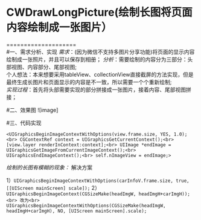 # CWDrawLongPicture(绘制长图将页面内容绘制成一张图片）
====================<br>
#一、需求分析、实现
*需求*：(因为微信不支持多图片分享功能)将页面的显示内容绘制成一张照片，并且可以保存到相册；
*分析*：需要绘制的内容分为三部分：头部视图、内容部分、尾部视图;<br>个人想法：本来想要采用tableView、collectionView直接截屏的方法实现，但是最终生成长图片和页面显示的内容是不一致，所以需要一个个重新绘制;<br>
*实现过程*：首先将头部需要实现的部分拼接成一张图片，接着内容、尾部视图拼接；


#二、效果图
![image]



#三、代码实现

`<UIGraphicsBeginImageContextWithOptions(view.frame.size, YES, 1.0);<br>
CGContextRef context = UIGraphicsGetCurrentContext();<br>
[view.layer renderInContext:context];<br>
UIImage *endImage =     UIGraphicsGetImageFromCurrentImageContext();<br>
UIGraphicsEndImageContext();<br>
self.nImageView = endImage;>`<br>


*绘制的长图有模糊的现象：* 解决方案

1）`UIGraphicsBeginImageContextWithOptions(carInfoV.frame.size, true, [[UIScreen mainScreen] scale]);`
2）`UIGraphicsBeginImageContext(CGSizeMake(headImgW, headImgH+carImgH));<br>
改为<br>
UIGraphicsBeginImageContextWithOptions(CGSizeMake(headImgW, headImgH+carImgH), NO, [UIScreen mainScreen].scale);`





